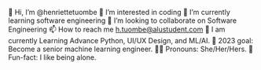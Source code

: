 👋 Hi, I’m @henriettetuombe
👀 I’m interested in coding
🌱 I’m currently learning software engineering
 💞️ I’m looking to collaborate on Software Engineering
 📫 How to reach me h.tuombe@alustudent.com
📖 I am currently Learning Advance Python, UI/UX Design, and ML/AI.
🌠 2023 goal: Become a senior machine learning engineer.
🧑🏿 Pronouns: She/Her/Hers.
🎈 Fun-fact: I like being alone.
